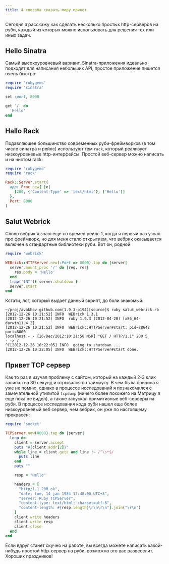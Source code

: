 ```yaml
---
title: 4 способа сказать миру привет
---
```


Сегодня я расскажу как сделать несколько простых http-серверов на руби, каждый из которых можно использовать
для решения тех или иных задач.

## Hello Sinatra

Самый высокоуровневый вариант. Sinatra-приложения идеально подходят для написания небольших API, простое приложение пишется
очень быстро:

``` ruby
require 'rubygems'
require 'sinatra'

set :port, 8000

get '/' do
  'Hello'
end
```

## Hallo Rack

Подавляющее большинство современных руби-фреймворков (в том числе синатра и рейлс) используют гем `rack`,
который реализует низкоуровневые http-интерфейсы.
Простой веб-сервер можно написать и на чистом rack:

``` ruby
require 'rubygems'
require 'rack'

Rack::Server.start(
  app: Proc.new{ |e|
    [200, {'Content-Type' => 'text/html'}, ['Hello']]
  },
  Port: 8000
)
```

## Salut Webrick

Слово вебрик я знаю еще со времен рейлс 1, когда я первый раз узнал про фреймворк, но для меня стало открытием,
что вебрик оказывается включен в стандартные библиотеки руби. Вот он, родной:

``` ruby
require 'webrick'

WEBrick::HTTPServer.new(:Port => 8000).tap do |server|
  server.mount_proc '/' do |req, res|
    res.body = 'Hello'
  end
  trap('INT'){ server.shutdown }
  server.start
end
```

Кстати, лог, который выдает данный скрипт, до боли знакомый:

``` text
~/proj/avakhov.github.com(1.9.3-p194)[source]$ ruby salut_webrick.rb 
[2012-12-26 10:21:52] INFO  WEBrick 1.3.1
[2012-12-26 10:21:52] INFO  ruby 1.9.3 (2012-04-20) [x86_64-darwin11.4.2]
[2012-12-26 10:21:52] INFO  WEBrick::HTTPServer#start: pid=28642 port=8000
localhost - - [26/Dec/2012:10:21:58 MSK] "GET / HTTP/1.1" 200 5
- -> /
^C[2012-12-26 10:22:05] INFO  going to shutdown ...
[2012-12-26 10:22:05] INFO  WEBrick::HTTPServer#start done.
```

## Привет TCP сервер

Как то раз я изучал проблему с сайтом, который на каждый 2-3 клик залипал на 30 секунд и отрывался по таймауту.
В чем была причина я уже не помню, однако в процессе исследований я познакомился с замечательной утилитой `tcpdump` (ничего
более похожего на Матрицу я еще пока не видел), а также запускал примитивные веб-серверы на руби. В процессе исследования кода
руби нашел еще более низкоуровневый веб сервер, чем вебрик, он уже по настоящему прекрасен:

``` ruby
require 'socket'

TCPServer.new(8000).tap do |server|
  loop do
    client = server.accept
    puts "#{client.addr[2]}"
    while line = client.gets and line !~ /^\s*$/
      puts line
    end
    puts ""

    resp = "Hello"

    headers = [
      "http/1.1 200 ok",
      "date: tue, 14 jan 1984 12:48:00 UTC+3",
      "server: Ruby TCPServer",
      "content-type: text/html; charset=utf-8",
      "content-length: #{resp.length}\r\n\r\n"].join("\r\n")
    ]
    client.write headers
    client.write resp
    client.close
  end
end
```

Если вдруг станет скучно на работе, вы всегда можете написать какой-нибудь простой http-сервер на руби, возможно это
вас развеселит. Хороших праздников!
